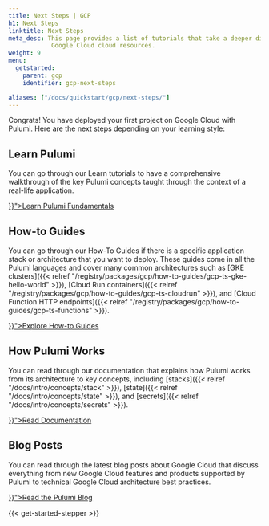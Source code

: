 ```yaml
---
title: Next Steps | GCP
h1: Next Steps
linktitle: Next Steps
meta_desc: This page provides a list of tutorials that take a deeper dive into
            Google Cloud cloud resources.
weight: 9
menu:
  getstarted:
    parent: gcp
    identifier: gcp-next-steps

aliases: ["/docs/quickstart/gcp/next-steps/"]
---
```


Congrats! You have deployed your first project on Google Cloud with Pulumi. Here are the next steps depending on your learning style:

## Learn Pulumi

You can go through our Learn tutorials to have a comprehensive walkthrough of the key Pulumi concepts taught through the context of a real-life application.

<div class="flex justify-left py-6">
    <a class="btn btn-lg mx-1 my-1" href="{{< relref "/learn/pulumi-fundamentals" >}}">Learn Pulumi Fundamentals</a>
</div>

## How-to Guides

You can go through our How-To Guides if there is a specific application stack or architecture that you want to deploy. These guides come in all the Pulumi languages and cover many common architectures such as [GKE clusters]({{< relref "/registry/packages/gcp/how-to-guides/gcp-ts-gke-hello-world" >}}), [Cloud Run containers]({{< relref "/registry/packages/gcp/how-to-guides/gcp-ts-cloudrun" >}}), and [Cloud Function HTTP endpoints]({{< relref "/registry/packages/gcp/how-to-guides/gcp-ts-functions" >}}).

<div class="flex justify-left py-6">
    <a class="btn btn-lg mx-1 my-1" href="{{< relref "/registry/packages/gcp/how-to-guides" >}}">Explore How-to Guides</a>
</div>

## How Pulumi Works

You can read through our documentation that explains how Pulumi works from its architecture to key concepts, including [stacks]({{< relref "/docs/intro/concepts/stack" >}}), [state]({{< relref "/docs/intro/concepts/state" >}}), and [secrets]({{< relref "/docs/intro/concepts/secrets" >}}).

<div class="flex justify-left py-6">
    <a class="btn btn-lg mx-1 my-1" href="{{< relref "/docs/intro/concepts" >}}">Read Documentation</a>
</div>

## Blog Posts

You can read through the latest blog posts about Google Cloud that discuss everything from new Google Cloud features and products supported by Pulumi to technical Google Cloud architecture best practices.

<div class="flex justify-left py-6">
    <a class="btn btn-lg mx-1 my-1" href="{{< relref "/blog/tag/google-cloud" >}}">Read the Pulumi Blog</a>
</div>

{{< get-started-stepper >}}
